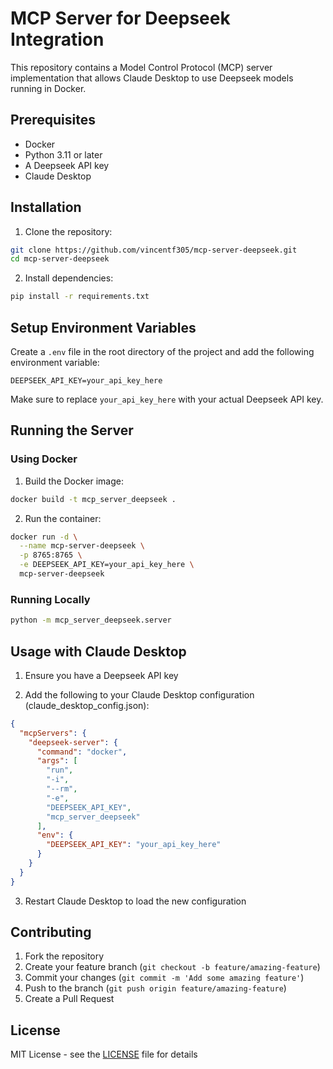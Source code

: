# MCP Server for Deepseek Integration

This repository contains a Model Control Protocol (MCP) server implementation that allows Claude Desktop to use Deepseek models running in Docker.

## Prerequisites

- Docker
- Python 3.11 or later
- A Deepseek API key
- Claude Desktop

## Installation

1. Clone the repository:

```bash
git clone https://github.com/vincentf305/mcp-server-deepseek.git
cd mcp-server-deepseek
```

2. Install dependencies:

```bash
pip install -r requirements.txt
```

## Setup Environment Variables

Create a `.env` file in the root directory of the project and add the following environment variable:

```
DEEPSEEK_API_KEY=your_api_key_here
```

Make sure to replace `your_api_key_here` with your actual Deepseek API key.

## Running the Server

### Using Docker

1. Build the Docker image:

```bash
docker build -t mcp_server_deepseek .
```

2. Run the container:

```bash
docker run -d \
  --name mcp-server-deepseek \
  -p 8765:8765 \
  -e DEEPSEEK_API_KEY=your_api_key_here \
  mcp-server-deepseek
```

### Running Locally

```bash
python -m mcp_server_deepseek.server
```

## Usage with Claude Desktop

1. Ensure you have a Deepseek API key

2. Add the following to your Claude Desktop configuration (claude_desktop_config.json):

```json
{
  "mcpServers": {
    "deepseek-server": {
      "command": "docker",
      "args": [
        "run",
        "-i",
        "--rm",
        "-e",
        "DEEPSEEK_API_KEY",
        "mcp_server_deepseek"
      ],
      "env": {
        "DEEPSEEK_API_KEY": "your_api_key_here"
      }
    }
  }
}
```

3. Restart Claude Desktop to load the new configuration

## Contributing

1. Fork the repository
2. Create your feature branch (`git checkout -b feature/amazing-feature`)
3. Commit your changes (`git commit -m 'Add some amazing feature'`)
4. Push to the branch (`git push origin feature/amazing-feature`)
5. Create a Pull Request

## License

MIT License - see the [LICENSE](LICENSE) file for details
